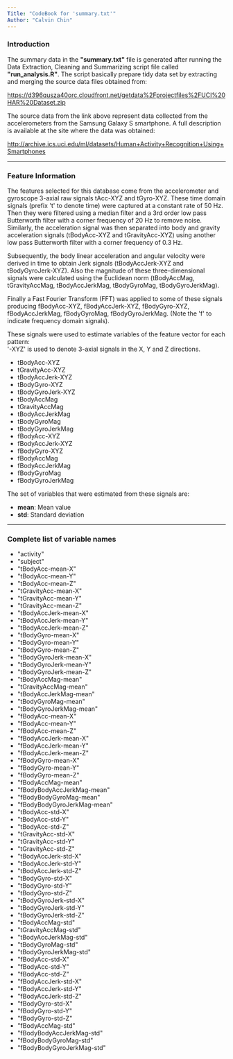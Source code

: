 ```yaml
---
Title: "CodeBook for 'summary.txt'"
Author: "Calvin Chin"
---
```


### Introduction

The summary data in the **"summary.txt"** file is generated after running the  Data Extraction, Cleaning and Summarizing script file called **"run_analysis.R"**. The script basically prepare tidy data set by extracting and merging the source data files obtained from:

https://d396qusza40orc.cloudfront.net/getdata%2Fprojectfiles%2FUCI%20HAR%20Dataset.zip


The source data from the link above represent data collected from the accelerometers from the Samsung Galaxy S smartphone. A full description is available at the site where the data was obtained: 

http://archive.ics.uci.edu/ml/datasets/Human+Activity+Recognition+Using+Smartphones


******
### Feature Information

The features selected for this database come from the accelerometer and gyroscope 3-axial raw signals tAcc-XYZ and tGyro-XYZ. These time domain signals (prefix 't' to denote time) were captured at a constant rate of 50 Hz. Then they were filtered using a median filter and a 3rd order low pass Butterworth filter with a corner frequency of 20 Hz to remove noise. Similarly, the acceleration signal was then separated into body and gravity acceleration signals (tBodyAcc-XYZ and tGravityAcc-XYZ) using another low pass Butterworth filter with a corner frequency of 0.3 Hz. 

Subsequently, the body linear acceleration and angular velocity were derived in time to obtain Jerk signals (tBodyAccJerk-XYZ and tBodyGyroJerk-XYZ). Also the magnitude of these three-dimensional signals were calculated using the Euclidean norm (tBodyAccMag, tGravityAccMag, tBodyAccJerkMag, tBodyGyroMag, tBodyGyroJerkMag). 

Finally a Fast Fourier Transform (FFT) was applied to some of these signals producing fBodyAcc-XYZ, fBodyAccJerk-XYZ, fBodyGyro-XYZ, fBodyAccJerkMag, fBodyGyroMag, fBodyGyroJerkMag. (Note the 'f' to indicate frequency domain signals). 

These signals were used to estimate variables of the feature vector for each pattern:  
'-XYZ' is used to denote 3-axial signals in the X, Y and Z directions.

* tBodyAcc-XYZ
* tGravityAcc-XYZ
* tBodyAccJerk-XYZ
* tBodyGyro-XYZ
* tBodyGyroJerk-XYZ
* tBodyAccMag
* tGravityAccMag
* tBodyAccJerkMag
* tBodyGyroMag
* tBodyGyroJerkMag
* fBodyAcc-XYZ
* fBodyAccJerk-XYZ
* fBodyGyro-XYZ
* fBodyAccMag
* fBodyAccJerkMag
* fBodyGyroMag
* fBodyGyroJerkMag

The set of variables that were estimated from these signals are: 

* **mean**: Mean value
* **std**: Standard deviation



******
### Complete list of variable names

* "activity"
* "subject"
* "tBodyAcc-mean-X"
* "tBodyAcc-mean-Y"
* "tBodyAcc-mean-Z"
* "tGravityAcc-mean-X"
* "tGravityAcc-mean-Y"
* "tGravityAcc-mean-Z"
* "tBodyAccJerk-mean-X"
* "tBodyAccJerk-mean-Y"
* "tBodyAccJerk-mean-Z"
* "tBodyGyro-mean-X"
* "tBodyGyro-mean-Y"
* "tBodyGyro-mean-Z"
* "tBodyGyroJerk-mean-X"
* "tBodyGyroJerk-mean-Y"
* "tBodyGyroJerk-mean-Z"
* "tBodyAccMag-mean"
* "tGravityAccMag-mean"
* "tBodyAccJerkMag-mean"
* "tBodyGyroMag-mean"
* "tBodyGyroJerkMag-mean"
* "fBodyAcc-mean-X"
* "fBodyAcc-mean-Y"
* "fBodyAcc-mean-Z"
* "fBodyAccJerk-mean-X"
* "fBodyAccJerk-mean-Y"
* "fBodyAccJerk-mean-Z"
* "fBodyGyro-mean-X"
* "fBodyGyro-mean-Y"
* "fBodyGyro-mean-Z"
* "fBodyAccMag-mean"
* "fBodyBodyAccJerkMag-mean"
* "fBodyBodyGyroMag-mean"
* "fBodyBodyGyroJerkMag-mean"
* "tBodyAcc-std-X"
* "tBodyAcc-std-Y"
* "tBodyAcc-std-Z"
* "tGravityAcc-std-X"
* "tGravityAcc-std-Y"
* "tGravityAcc-std-Z"
* "tBodyAccJerk-std-X"
* "tBodyAccJerk-std-Y"
* "tBodyAccJerk-std-Z"
* "tBodyGyro-std-X"
* "tBodyGyro-std-Y"
* "tBodyGyro-std-Z"
* "tBodyGyroJerk-std-X"
* "tBodyGyroJerk-std-Y"
* "tBodyGyroJerk-std-Z"
* "tBodyAccMag-std"
* "tGravityAccMag-std"
* "tBodyAccJerkMag-std"
* "tBodyGyroMag-std"
* "tBodyGyroJerkMag-std"
* "fBodyAcc-std-X"
* "fBodyAcc-std-Y"
* "fBodyAcc-std-Z"
* "fBodyAccJerk-std-X"
* "fBodyAccJerk-std-Y"
* "fBodyAccJerk-std-Z"
* "fBodyGyro-std-X"
* "fBodyGyro-std-Y"
* "fBodyGyro-std-Z"
* "fBodyAccMag-std"
* "fBodyBodyAccJerkMag-std"
* "fBodyBodyGyroMag-std"
* "fBodyBodyGyroJerkMag-std"
